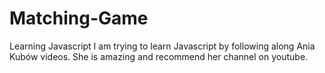 # Matching-Game
Learning Javascript
I am trying to learn Javascript by following along Ania Kubów videos. 
She is amazing and recommend her channel on youtube.
